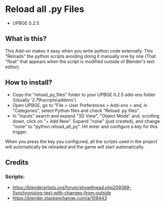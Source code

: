 # Reload all .py Files
- UPBGE 0.2.5

## What is this?
This Add-on makes it easy when you write python code externally. This "Reloads" the python scripts avoiding doing it manually one by one (That "float" that appears when the script is modified outside of Blender's text editor).

## How to install?
- Copy the "reload_py_files" folder to your UPBGE 0.2.5 add-ons folder (Usually '2.79\scripts\addons')
- Open UPBGE, go to "File > User Preferences > Add-ons > and, in "Categories", select Python files and check "Reload .py files".
- In "Inputs" search and expand "3D View", "Object Mode" and, scrolling down, click on "+ Add New". Expand "none" (just created), and change "none" to "python.reload_all_py". Hit enter and configure a key for this trigger.

When you press the key you configured, all the scripts used in the project will automatically be reloaded and the game will start automatically.

## Credits
### Scripts:
- https://blenderartists.org/forum/showthread.php209369-Synchronizing-text-with-changes-from-outside
- https://blender.stackexchange.com/a/108443
